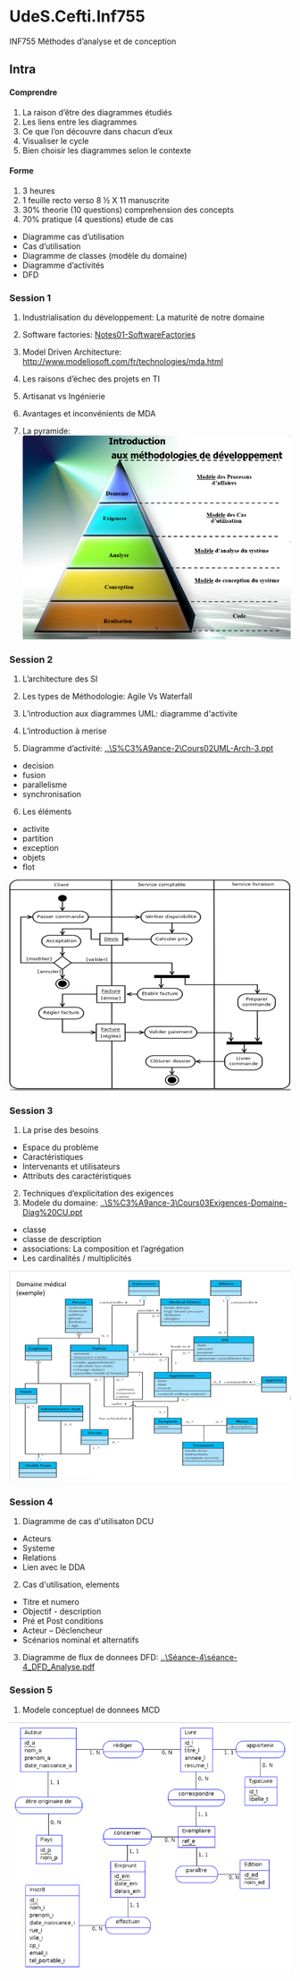 # UdeS.Cefti.Inf755

INF755 Méthodes d’analyse et de conception

## Intra

#### Comprendre

1. La raison d’être des diagrammes étudiés
2. Les liens entre les diagrammes
3. Ce que l’on découvre dans chacun d’eux
4. Visualiser le cycle
5. Bien choisir les diagrammes selon le contexte

#### Forme

1. 3 heures
2. 1 feuille recto verso 8 ½ X 11 manuscrite
3. 30% theorie (10 questions) comprehension des concepts
4. 70% pratique (4 questions) etude de cas
* Diagramme cas d’utilisation
* Cas d’utilisation
* Diagramme de classes (modèle du domaine)
* Diagramme d’activités
* DFD

### Session 1

1. Industrialisation du développement: La maturité de notre domaine

2. Software factories: [Notes01-SoftwareFactories](https://github.com/enriqueescobar-askida/UdeS.Cefti.Inf755/blob/master/Week01/Notes01-SoftwareFactories_p16_greenfield.pdf)

3. Model Driven Architecture: <http://www.modeliosoft.com/fr/technologies/mda.html>

4. Les raisons d’échec des projets en TI

5. Artisanat vs Ingénierie

6. Avantages et inconvénients de MDA

7. La pyramide: ![Pyramide](https://github.com/enriqueescobar-askida/UdeS.Cefti.Inf755/blob/master/Week06/Week06-Sceance1_pyramide.png)

### Session 2

1. L’architecture des SI

2. Les types de Méthodologie: Agile Vs Waterfall

3. L’introduction aux diagrammes UML: diagramme d'activite

4. L’introduction à merise

5. Diagramme d’activité: [..\S%C3%A9ance-2\Cours02UML-Arch-3.ppt](https://github.com/enriqueescobar-askida/UdeS.Cefti.Inf755/blob/master/Week02/Notes02-Architecture_SI.pdf)
* decision
* fusion
* parallelisme
* synchronisation

6. Les éléments
* activite
* partition
* exception
* objets
* flot

![Diagramme Activite-DDA](https://github.com/enriqueescobar-askida/UdeS.Cefti.Inf755/blob/master/Week06/Week06-Sceance2_diag-activite.png)

### Session 3

1. La prise des besoins
* Espace du problème
* Caractéristiques
* Intervenants et utilisateurs
* Attributs des caractéristiques
2. Techniques d’explicitation des exigences
3. Modele du domaine: [..\S%C3%A9ance-3\Cours03Exigences-Domaine-Diag%20CU.ppt](https://github.com/enriqueescobar-askida/UdeS.Cefti.Inf755/blob/master/Week03/Notes03.pdf)
* classe
* classe de description
* associations: La composition et l’agrégation
* Les cardinalités / multiplicités

![Modele du domaine-MDD](https://github.com/enriqueescobar-askida/UdeS.Cefti.Inf755/blob/master/Week06/Week06-Sceance3_modele-domaine.png)

### Session 4

1. Diagramme de cas d'utilisaton DCU
* Acteurs
* Systeme
* Relations
* Lien avec le DDA
2. Cas d'utilisation, elements
* Titre et numero
* Objectif - description
* Pré et Post conditions
* Acteur – Déclencheur
* Scénarios nominal et alternatifs
3. Diagramme de flux de donnees DFD:
    [..\Séance-4\séance-4_DFD_Analyse.pdf](https://github.com/enriqueescobar-askida/UdeS.Cefti.Inf755/blob/master/Week04/Notes04-Analyse_DFD.pdf)

### Session 5

1. Modele conceptuel de donnees MCD

![Modele conceptuel de donnees-MCD](https://github.com/enriqueescobar-askida/UdeS.Cefti.Inf755/blob/master/Week06/Week06-Sceance5_modele-conceptuel-donnes.png)